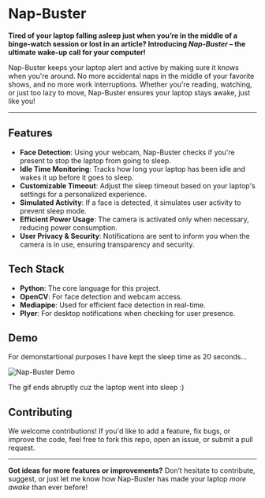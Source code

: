 # Nap-Buster

**Tired of your laptop falling asleep just when you’re in the middle of a binge-watch session or lost in an article? Introducing *Nap-Buster* – the ultimate wake-up call for your computer!**

Nap-Buster keeps your laptop alert and active by making sure it knows when you're around. No more accidental naps in the middle of your favorite shows, and no more work interruptions. Whether you're reading, watching, or just too lazy to move, Nap-Buster ensures your laptop stays awake, just like you!

---

## Features

- **Face Detection**: Using your webcam, Nap-Buster checks if you're present to stop the laptop from going to sleep.
- **Idle Time Monitoring**: Tracks how long your laptop has been idle and wakes it up before it goes to sleep.
- **Customizable Timeout**: Adjust the sleep timeout based on your laptop's settings for a personalized experience.
- **Simulated Activity**: If a face is detected, it simulates user activity to prevent sleep mode.
- **Efficient Power Usage**: The camera is activated only when necessary, reducing power consumption.
- **User Privacy & Security**: Notifications are sent to inform you when the camera is in use, ensuring transparency and security.

## Tech Stack

- **Python**: The core language for this project.
- **OpenCV**: For face detection and webcam access.
- **Mediapipe**: Used for efficient face detection in real-time.
- **Plyer**: For desktop notifications when checking for user presence.

## Demo
For demonstartional purposes I have kept the sleep time as 20 seconds...

![Nap-Buster Demo](./demo.gif)

The gif ends abruptly cuz the laptop went into sleep :)

## Contributing

We welcome contributions! If you'd like to add a feature, fix bugs, or improve the code, feel free to fork this repo, open an issue, or submit a pull request.


---

**Got ideas for more features or improvements?** Don’t hesitate to contribute, suggest, or just let me know how Nap-Buster has made your laptop *more awake* than ever before! 
